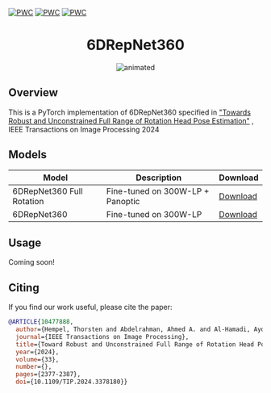 [![PWC](https://img.shields.io/endpoint.svg?url=https://paperswithcode.com/badge/towards-robust-and-unconstrained-full-range/head-pose-estimation-on-biwi)](https://paperswithcode.com/sota/head-pose-estimation-on-biwi?p=towards-robust-and-unconstrained-full-range)
[![PWC](https://img.shields.io/endpoint.svg?url=https://paperswithcode.com/badge/towards-robust-and-unconstrained-full-range/head-pose-estimation-on-cmu-panoptic-300w-lp)](https://paperswithcode.com/sota/head-pose-estimation-on-cmu-panoptic-300w-lp?p=towards-robust-and-unconstrained-full-range)
[![PWC](https://img.shields.io/endpoint.svg?url=https://paperswithcode.com/badge/towards-robust-and-unconstrained-full-range/head-pose-estimation-on-aflw2000)](https://paperswithcode.com/sota/head-pose-estimation-on-aflw2000?p=towards-robust-and-unconstrained-full-range)
# <div align="center"> **6DRepNet360** </div>

<p align="center">
  <img src="https://github.com/thohemp/archive/blob/main/6drepnet360.gif" alt="animated" />
</p>

## Overview

This is a PyTorch implementation of 6DRepNet360 specified in 
["Towards Robust and Unconstrained Full Range of Rotation Head Pose Estimation"](https://ieeexplore.ieee.org/document/10477888) 
,  IEEE Transactions on Image Processing 2024

## Models
|Model| Description|Download|
|---|---|---|
|6DRepNet360 Full Rotation | Fine-tuned on 300W-LP + Panoptic|  [Download](https://cloud.ovgu.de/s/TewGC9TDLGgKkmS/download/6DRepNet360_Full-Rotation_300W_LP+Panoptic.pth)
|6DRepNet360 | Fine-tuned on 300W-LP | [Download](https://cloud.ovgu.de/s/wWCitDxp9t79xkP/download/6DRepNet360_300W_LP.pth)


## Usage

Coming soon!

## **Citing**

If you find our work useful, please cite the paper:

```BibTeX
@ARTICLE{10477888,
  author={Hempel, Thorsten and Abdelrahman, Ahmed A. and Al-Hamadi, Ayoub},
  journal={IEEE Transactions on Image Processing}, 
  title={Toward Robust and Unconstrained Full Range of Rotation Head Pose Estimation}, 
  year={2024},
  volume={33},
  number={},
  pages={2377-2387},
  doi={10.1109/TIP.2024.3378180}}
```
